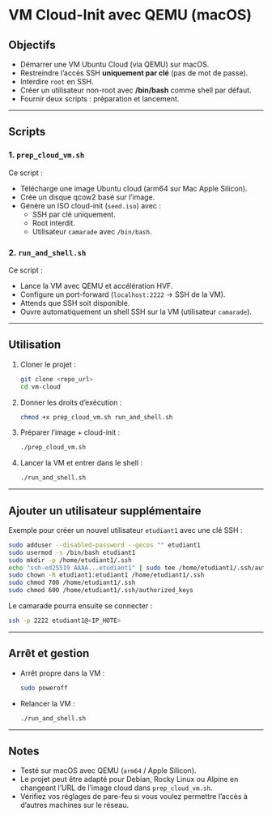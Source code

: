 # VM Cloud-Init avec QEMU (macOS)

## Objectifs
- Démarrer une VM Ubuntu Cloud (via QEMU) sur macOS.
- Restreindre l’accès SSH **uniquement par clé** (pas de mot de passe).
- Interdire `root` en SSH.
- Créer un utilisateur non-root avec **/bin/bash** comme shell par défaut.
- Fournir deux scripts : préparation et lancement.

---

## Scripts

### 1. `prep_cloud_vm.sh`
Ce script :
- Télécharge une image Ubuntu cloud (arm64 sur Mac Apple Silicon).
- Crée un disque qcow2 basé sur l’image.
- Génère un ISO cloud-init (`seed.iso`) avec :
  - SSH par clé uniquement.
  - Root interdit.
  - Utilisateur `camarade` avec `/bin/bash`.

### 2. `run_and_shell.sh`
Ce script :
- Lance la VM avec QEMU et accélération HVF.
- Configure un port-forward (`localhost:2222` → SSH de la VM).
- Attends que SSH soit disponible.
- Ouvre automatiquement un shell SSH sur la VM (utilisateur `camarade`).

---

## Utilisation

1. Cloner le projet :
   ```bash
   git clone <repo_url>
   cd vm-cloud
   ```

2. Donner les droits d’exécution :
   ```bash
   chmod +x prep_cloud_vm.sh run_and_shell.sh
   ```

3. Préparer l’image + cloud-init :
   ```bash
   ./prep_cloud_vm.sh
   ```

4. Lancer la VM et entrer dans le shell :
   ```bash
   ./run_and_shell.sh
   ```

---

## Ajouter un utilisateur supplémentaire

Exemple pour créer un nouvel utilisateur `etudiant1` avec une clé SSH :

```bash
sudo adduser --disabled-password --gecos "" etudiant1
sudo usermod -s /bin/bash etudiant1
sudo mkdir -p /home/etudiant1/.ssh
echo "ssh-ed25519 AAAA...etudiant1" | sudo tee /home/etudiant1/.ssh/authorized_keys
sudo chown -R etudiant1:etudiant1 /home/etudiant1/.ssh
sudo chmod 700 /home/etudiant1/.ssh
sudo chmod 600 /home/etudiant1/.ssh/authorized_keys
```

Le camarade pourra ensuite se connecter :
```bash
ssh -p 2222 etudiant1@<IP_HOTE>
```

---

## Arrêt et gestion

- Arrêt propre dans la VM :
  ```bash
  sudo poweroff
  ```

- Relancer la VM :
  ```bash
  ./run_and_shell.sh
  ```

---

## Notes
- Testé sur macOS avec QEMU (`arm64` / Apple Silicon).
- Le projet peut être adapté pour Debian, Rocky Linux ou Alpine en changeant l’URL de l’image cloud dans `prep_cloud_vm.sh`.
- Vérifiez vos réglages de pare-feu si vous voulez permettre l’accès à d’autres machines sur le réseau.
